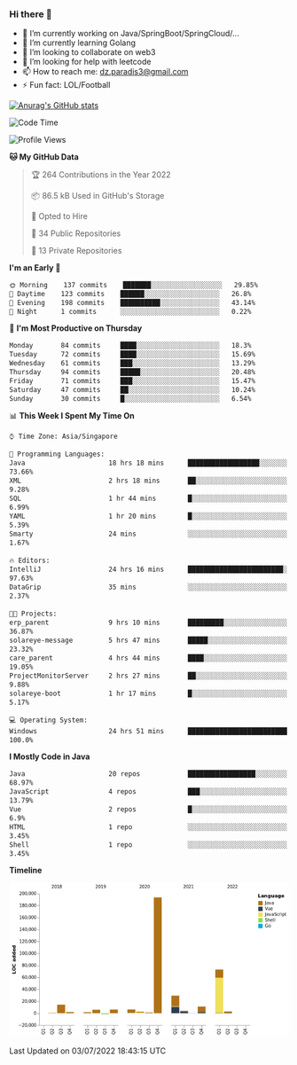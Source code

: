 ### Hi there 👋

- 🔭 I’m currently working on Java/SpringBoot/SpringCloud/...
- 🌱 I’m currently learning Golang
- 👯 I’m looking to collaborate on web3
- 🤔 I’m looking for help with leetcode
- 📫 How to reach me: dz.paradis3@gmail.com
- ⚡ Fun fact: LOL/Football

[![Anurag's GitHub stats](https://github-readme-stats.vercel.app/api?username=xiumu2017&show_icons=true&theme=radical)](https://github.com/anuraghazra/github-readme-stats)

<!--
**xiumu2017/xiumu2017** is a ✨ _special_ ✨ repository because its `README.md` (this file) appears on your GitHub profile.

Here are some ideas to get you started:

- 🔭 I’m currently working on ...
- 🌱 I’m currently learning ...
- 👯 I’m looking to collaborate on ...
- 🤔 I’m looking for help with ...
- 💬 Ask me about ...
- 📫 How to reach me: ...
- 😄 Pronouns: ...
- ⚡ Fun fact: ...
-->

<!--START_SECTION:waka-->
![Code Time](http://img.shields.io/badge/Code%20Time-0%20secs-blue)

![Profile Views](http://img.shields.io/badge/Profile%20Views-0-blue)

**🐱 My GitHub Data** 

> 🏆 264 Contributions in the Year 2022
 > 
> 📦 86.5 kB Used in GitHub's Storage 
 > 
> 💼 Opted to Hire
 > 
> 📜 34 Public Repositories 
 > 
> 🔑 13 Private Repositories  
 > 
**I'm an Early 🐤** 

```text
🌞 Morning    137 commits    ███████░░░░░░░░░░░░░░░░░░   29.85% 
🌆 Daytime    123 commits    ██████░░░░░░░░░░░░░░░░░░░   26.8% 
🌃 Evening    198 commits    ██████████░░░░░░░░░░░░░░░   43.14% 
🌙 Night      1 commits      ░░░░░░░░░░░░░░░░░░░░░░░░░   0.22%

```
📅 **I'm Most Productive on Thursday** 

```text
Monday       84 commits     ████░░░░░░░░░░░░░░░░░░░░░   18.3% 
Tuesday      72 commits     ████░░░░░░░░░░░░░░░░░░░░░   15.69% 
Wednesday    61 commits     ███░░░░░░░░░░░░░░░░░░░░░░   13.29% 
Thursday     94 commits     █████░░░░░░░░░░░░░░░░░░░░   20.48% 
Friday       71 commits     ███░░░░░░░░░░░░░░░░░░░░░░   15.47% 
Saturday     47 commits     ██░░░░░░░░░░░░░░░░░░░░░░░   10.24% 
Sunday       30 commits     █░░░░░░░░░░░░░░░░░░░░░░░░   6.54%

```


📊 **This Week I Spent My Time On** 

```text
⌚︎ Time Zone: Asia/Singapore

💬 Programming Languages: 
Java                     18 hrs 18 mins      ██████████████████░░░░░░░   73.66% 
XML                      2 hrs 18 mins       ██░░░░░░░░░░░░░░░░░░░░░░░   9.28% 
SQL                      1 hr 44 mins        █░░░░░░░░░░░░░░░░░░░░░░░░   6.99% 
YAML                     1 hr 20 mins        █░░░░░░░░░░░░░░░░░░░░░░░░   5.39% 
Smarty                   24 mins             ░░░░░░░░░░░░░░░░░░░░░░░░░   1.67%

🔥 Editors: 
IntelliJ                 24 hrs 16 mins      ████████████████████████░   97.63% 
DataGrip                 35 mins             ░░░░░░░░░░░░░░░░░░░░░░░░░   2.37%

🐱‍💻 Projects: 
erp_parent               9 hrs 10 mins       █████████░░░░░░░░░░░░░░░░   36.87% 
solareye-message         5 hrs 47 mins       █████░░░░░░░░░░░░░░░░░░░░   23.32% 
care_parent              4 hrs 44 mins       ████░░░░░░░░░░░░░░░░░░░░░   19.05% 
ProjectMonitorServer     2 hrs 27 mins       ██░░░░░░░░░░░░░░░░░░░░░░░   9.88% 
solareye-boot            1 hr 17 mins        █░░░░░░░░░░░░░░░░░░░░░░░░   5.17%

💻 Operating System: 
Windows                  24 hrs 51 mins      █████████████████████████   100.0%

```

**I Mostly Code in Java** 

```text
Java                     20 repos            █████████████████░░░░░░░░   68.97% 
JavaScript               4 repos             ███░░░░░░░░░░░░░░░░░░░░░░   13.79% 
Vue                      2 repos             █░░░░░░░░░░░░░░░░░░░░░░░░   6.9% 
HTML                     1 repo              ░░░░░░░░░░░░░░░░░░░░░░░░░   3.45% 
Shell                    1 repo              ░░░░░░░░░░░░░░░░░░░░░░░░░   3.45%

```


**Timeline**

![Chart not found](https://raw.githubusercontent.com/xiumu2017/xiumu2017/main/charts/bar_graph.png) 


 Last Updated on 03/07/2022 18:43:15 UTC
<!--END_SECTION:waka-->
